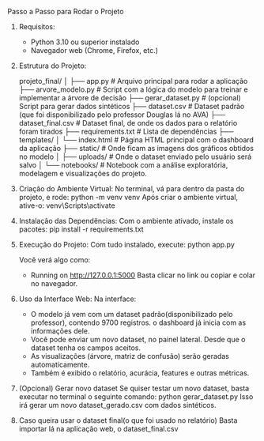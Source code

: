 Passo a Passo para Rodar o Projeto

 1. Requisitos:
    - Python 3.10 ou superior instalado
    - Navegador web (Chrome, Firefox, etc.)

 2. Estrutura do Projeto:

    projeto_final/
    │
    ├── app.py                   # Arquivo principal para rodar a aplicação
    ├── arvore_modelo.py         # Script com a lógica do modelo para treinar e implementar a árvore de decisão
    ├── gerar_dataset.py         # (opcional) Script para gerar dados sintéticos
    ├── dataset.csv              # Dataset padrão (que foi disponibilizado pelo professor Douglas lá no AVA)
    ├── dataset_final.csv        # Dataset final, de onde os dados para o relatório foram tirados
    ├── requirements.txt         # Lista de dependências
    ├── templates/
    │   └── index.html           # Página HTML principal com o dashboard da aplicação
    ├── static/                  # Onde ficam as imagens dos gráficos obtidos no modelo
    │
    ├── uploads/                 # Onde o dataset enviado pelo usuário será salvo
    │
    └── notebooks/               # Notebook com a análise exploratória, modelagem e visualizações do projeto.

 3. Criação do Ambiente Virtual:
    No terminal, vá para dentro da pasta do projeto, e rode:
    python -m venv venv
    Após criar o ambiente virtual, ative-o:
    venv\Scripts\activate

 4. Instalação das Dependências:
    Com o ambiente ativado, instale os pacotes:
    pip install -r requirements.txt

 5. Execução do Projeto:
    Com tudo instalado, execute:
    python app.py

    Você verá algo como:
    * Running on http://127.0.0.1:5000
    Basta clicar no link ou copiar e colar no navegador.

 6. Uso da Interface Web:
    Na interface:

    - O modelo já vem com um dataset padrão(disponibilizado pelo professor), contendo 9700 registros. o dashboard já inicia com as informações dele.
    - Você pode enviar um novo dataset, no painel lateral. Desde que o dataset tenha os campos aceitos.
    - As visualizações (árvore, matriz de confusão) serão geradas automaticamente.
    - Também é exibido o relatório, acurácia, features e outras métricas.

 7. (Opcional) Gerar novo dataset
    Se quiser testar um novo dataset, basta executar no terminal o seguinte comando:
    python gerar_dataset.py
    Isso irá gerar um novo dataset_gerado.csv com dados sintéticos.

 8. Caso queira usar o dataset final(o que foi usado no relatório)
    Basta importar lá na aplicação web, o dataset_final.csv
